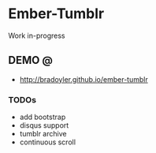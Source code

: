 # Ember-Tumblr

Work in-progress

## DEMO @
- http://bradoyler.github.io/ember-tumblr

### TODOs
- add bootstrap
- disqus support
- tumblr archive
- continuous scroll